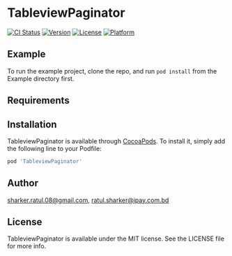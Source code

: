 # TableviewPaginator

[![CI Status](https://img.shields.io/travis/sharker.ratul.08@gmail.com/TableviewPaginator.svg?style=flat)](https://travis-ci.org/sharker.ratul.08@gmail.com/TableviewPaginator)
[![Version](https://img.shields.io/cocoapods/v/TableviewPaginator.svg?style=flat)](https://cocoapods.org/pods/TableviewPaginator)
[![License](https://img.shields.io/cocoapods/l/TableviewPaginator.svg?style=flat)](https://cocoapods.org/pods/TableviewPaginator)
[![Platform](https://img.shields.io/cocoapods/p/TableviewPaginator.svg?style=flat)](https://cocoapods.org/pods/TableviewPaginator)

## Example

To run the example project, clone the repo, and run `pod install` from the Example directory first.

## Requirements

## Installation

TableviewPaginator is available through [CocoaPods](https://cocoapods.org). To install
it, simply add the following line to your Podfile:

```ruby
pod 'TableviewPaginator'
```

## Author

sharker.ratul.08@gmail.com, ratul.sharker@ipay.com.bd

## License

TableviewPaginator is available under the MIT license. See the LICENSE file for more info.
